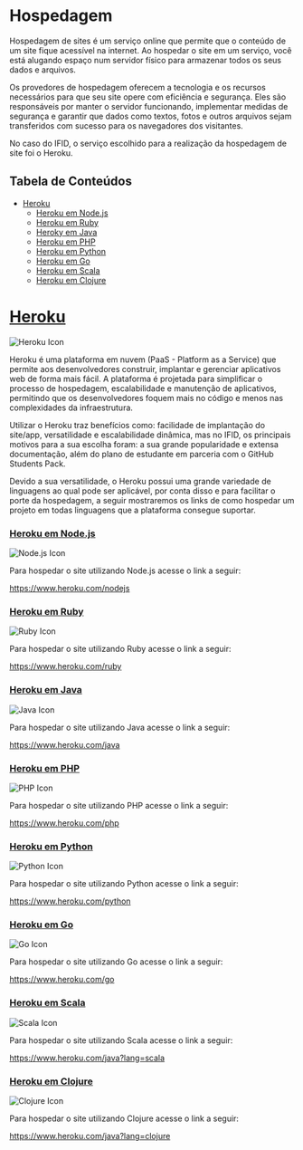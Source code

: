 # Hospedagem


Hospedagem de sites é um serviço online que permite que o conteúdo de um site fique acessível na internet. Ao hospedar o site em um serviço, você está alugando espaço num servidor físico para armazenar todos os seus dados e arquivos.

Os provedores de hospedagem oferecem a tecnologia e os recursos necessários para que seu site opere com eficiência e segurança. Eles são responsáveis por manter o servidor funcionando, implementar medidas de segurança e garantir que dados como textos, fotos e outros arquivos sejam transferidos com sucesso para os navegadores dos visitantes.

No caso do IFID, o serviço escolhido para a realização da hospedagem de site foi o Heroku.

## Tabela de Conteúdos

- [Heroku](#heroku)
  - [Heroku em Node.js](#heroku-em-nodejs)
  - [Heroku em Ruby](#heroku-em-ruby)
  - [Heroky em Java](heroku-em-java)
  - [Heroku em PHP](#heroku-em-php)
  - [Heroku em Python](#heroku-em-python)
  - [Heroku em Go](#heroku-em-go)
  - [Heroku em Scala](#heroku-em-scala)
  - [Heroku em Clojure](#heroku-em-clojure)

# [Heroku](#tabela-de-conteúdos)

![Heroku Icon](https://lh3.googleusercontent.com/fife/AGXqzDkoPezVWuTMNy6eCFrtpMtn003b12854qGRc2pQ6Rful2ZHFz87adD1s5au_E6e0bPF0C5Ekwbh_asuMA_xN0fhbpgl1QDfN3USW1BA6Wa9gCnjlTS_O_8dBQflXONMSSPVJpjbVof-lF9RifLNs35G8vEueWUgyYW_WZpHTxO5UTMjJFxF2k34k8bXLdvrW07401N-jt3SE20qWr14bejCEXLynzp7K_tSkLu_8G-46bFG_7da67qdNZdUy1WGJKmRbxNmgoWwc5CqfiZALF0FGqajikoL7f7ML7wdb1_DjPeVdTgEUI-6me89a6Q6yIPbSYGj61AAuKdIVjkFIgkAyVicPADdyvoBYqXmCYz_v3Ed5MPllrkdz-XHgQXVa9VrPRHbn_1C6zFCcjlfPm0dF41YAv07fLsAO0Kn1-M99k3f10hK9YWRBMuaRl96CQ1xYd21BnfU7KQH92z1G-IjX1KOqWaVr3MwYpzfYkwILF6fqvdSt6y_87ldkKpXwkmHoplVv3omAMqJXhFX-DJvN5pmGQoOplHgHIDN_bXQ6Xg1lw9h0hgMIpfQoRNy6vFP5KGKkHPcVxKkMXZJyxKjDEVFFW5d3-pC28GdOGu5dY6CiT7gh7SqTEAjHegE3zMDg28T9GKfXQAovqLAZkc4pt2Q9OLTjHNOIAG0SRZX32cN_sJpC1t-6s7Yw3S96Jh6fsRAh8plY5ynMyjVJRzsAh76hBgrnP_s2KQoFmb-n0g4lrB32dxsObbKlIp-ryDFq2x9VW98ubZjO6GvPqRxV-jCSSuU4hAGbFSV7tzbBxoJQaSToo7xeokzd5aSAjua16ncdQiRMRvrl2ZymzdgFhwMC6FHEXKG0J8j_BzYornbgkZnBqgsbYEeTQM8WvOAwtHnhkMuEH4V1pEvTKpuEQ3NXItK8FQUIBwv-8xMTCvntrTLmLa9tBLRa3W3LM2iI5hVuqVeUslepR7peRxmawqNzUnaUImvigj0pwclwPqNmd2lbfhuY0GZWCwPVR1T68MXY9F3pG7edLCsjcQhrZxunmN-nWr_g2CHTaCJsgMRoxRHMTllGfJNpYwEmGD7enWRAV3t_Pnzf58hPQH3l8XdIubNbULL0RA_pZ9UoMHojFFp3wCumhmuHq26vEE9Nsx3KCRwmbwNVvvv_Z6DH5nxiR-sjQCM8QvZ4LFyPz5L-3XUQzlK55pSqecpb_S2rJ6btZod11o305fOipT6K0emVR64R4crIKt0rxDqjoL3x0yykEq2zHoNsq_wdbWTPwxKdE8aLcKKEplZH1pcVMx77tKjBXaxyJIW6JB4tXJpgHLroPunUEf4am8ogpJIDTkt6bpfmlJ9exLxN-q-Lw4ShvfC594CX8A-vlpXWTPk5b_1rRaqd17At5_G8tR3vKrZmfV-Ik7QXOXoNS7vO2Gqfs1L9sYxnloAB7IJ0cwCWGv9p6_QkB_ct3Vf99rTAmOF9Bi3liLlgYxk-tIUXLy21GU9_5x3LTtNj41jGiQYyriq2mHIikViUiR3=w1919-h952)

Heroku é uma plataforma em nuvem (PaaS - Platform as a Service) que permite aos desenvolvedores construir, implantar e gerenciar aplicativos web de forma mais fácil. A plataforma é projetada para simplificar o processo de hospedagem, escalabilidade e manutenção de aplicativos, permitindo que os desenvolvedores foquem mais no código e menos nas complexidades da infraestrutura.

Utilizar o Heroku traz benefícios como: facilidade de implantação do site/app, versatilidade e escalabilidade dinâmica, mas no IFID, os principais motivos para a sua escolha foram: a sua grande popularidade e extensa documentação, além do plano de estudante em parceria com o GitHub Students Pack.

Devido a sua versatilidade, o Heroku possui uma grande variedade de linguagens ao qual pode ser aplicável, por conta disso e para facilitar o porte da hospedagem, a seguir mostraremos os links de como hospedar um projeto em todas linguagens que a plataforma consegue suportar.

### [Heroku em Node.js](#tabela-de-conteúdos)

![Node.js Icon](https://lh3.googleusercontent.com/fife/AGXqzDkwrqPWo0UVu-5b4M8VasqWlbkU1NMoG4szZAbLbPPX-53jCBpsrl_XX9GsHyjsXnj1-GAJeDYZkak67BWfv_brbRdu9-0NAMVbpCIrCSXebtuUUe-ZMqfZK9KwH71ETAEKo_EiCVrO7XUUKNUGKwraFIkPxLg7cdLw4Le2V7W0benKJKutY4ZiIKywIWbq860GJ8Bma6199hMafsawUyxKTNfI0VD_59A5b9ldIU1Pmvi0dZMZSKHhsQmVJlUiYWrzXR1Z13fodqI3rzy_48BToGxNcBw94yHRuuuWPpg5jim3bnU6ZJzVaze0p7v9-bKP6cyi76zKgu9VNbK-0lFmPKlGvvdakXHNjhqVAzywfNU9Xn5xmtHeta7qkdtUvxS3v4Y6oG3JnQtjszP9K6mA0_NWN6-cbebnBXFzphaTNAei5RnNJ5bU_4Gma71kl7Il_KI56Y5UReXkD6_ZmCdUzxOST_HbTnso20SzdIH-2071L5Uku-BWFBKdsajMsi5mn_9mNbtc_zZ50XFlBtyCvGqGL0QocR6rWJj8Oel_xVDyUpx1L2gEVtFMF4U2lCRJ0GQzjJ61WHCoolGhhFCOfT2ZUHJTq0B8jLZpI8o6PCdNosG7og_dSdOEBsnpKfsuYD1LfMiGoka2iCH5HHXrLV2y5enrAbzAm5FEouCS2r2H7KemIlf4LDS3Hi6ylTd8tVfw4P38l8JhP54lzFdTCMGSznHrC0PIu677lymJ4Zb5rraDs6Lbib7FzWFR5-BNYGgO3ol-9dMqOEWxjly-ksf1wW87CXor3ffSgO0bKRssuOzsvpoffPoB0E9iHB9PWwKFk_G90si61NXBm6SG0ScJW6guO9E2iKxAoVfGN1K0lo_z4dfDKcQVRvBpHJVZMA4zuENEuO5xvMi8lguZuvG-KZlL7BXiPmji4gCbKMDo_9iSSDFJiHCS5uHMilGMUIlDw9kn0S0ttLrAYHhTWqx5hiZRkb3-veKIsOkD7ANiqwCwkQatfY-1ikD5oI2h01PAITrlLryma8JfaEHJJZf1ecadpLWj_3Ml0wLcAMkvUsoJxB4uEb2dJMnjz0QDanxfF-07n1XMEoVepp4jQ74Unxuv9RnrC-KAHIA-_rkQ7iymrJWUC8d8SjLBkpAD_0nCTUKkjbRRBOhsWfij11DDkHZ4KSStjlmSSo9fUhafaqc4UgH_2WaFCgIhV8eXXIWqq-dY3s2LjlIFep1upDdMcF-aRHIlBkcLEpdlrfG43aDLInWOXp8PsDbKXoyMAeHCXE8PHPjoHg5cspmO190wDIvKckgzg51gvrGGD2w0FvEWGiwZ6fcq6HEtbB4XuMaDEQIcAR3T73_57bXQixZK1hlsnTvHkXoHh3ZPLudWr0aQ-16vxLMvAGBsorLMdgqBheoPODeh6Oy42Nt9sGeUQSM4Ap3acvUhe6o2eO5-nCQ0cRmcZ2Wb9uPGsnpG0piYG6e9zGo19HYYq8faRI4TEr6uUMinfVi8kzbDoayRzQOU3IhbFHS47B8V=w1919-h952)

Para hospedar o site utilizando Node.js acesse o link a seguir:

https://www.heroku.com/nodejs

### [Heroku em Ruby](#tabela-de-conteúdos)

![Ruby Icon](https://lh3.googleusercontent.com/fife/AGXqzDmvMbRC3xNcPoWbJCEE3Q7BB7-PbaCTfFAqhfTlAtla2vbtoyol7gIMcT-X1A0jcvnbN1dxyJeeiOS_yMdUyHVFxoT7xyDfp3DQ3CHAIY7Plgo8ZGSzREmyz8j80U6mE-agJ6wPo0ekULLOt6xz7QoJmgxP7QfS4Qd0QWlGuLpjhdS4lk5KncFho4PgZIZG7EL_HfFFm9gLdI65PF93VK2KthyfqeNh6wev9wzzh4llbtjSPZ7XkjUekK7G_NddyNpdgpOAfevGP6wqkwPcj3DS-dRSWm3k7VQus2bTDjjpHSdnIPAUMqXb7gazvNIvwGDpBRf4cbf67iP5HClzDuK1Q8_9WWn3SkK5aAjDqZIbx0vpyjsejab0IJfEiYsfsQSmtN227iiMXkRaBAaQEpEq8djO1jcQrNOa7kxIMchJ7IosQgyMERWQRAd-pBmCShPTe3golrW79GvJWz-PrxDwdB-PgfeIwV5kJkdZX9OdRZZexq-rUsvG3c5cWUlmkNO-aWi2BS7JESQcyD2SDTrZ5V-T-c6BpmmfwQt1vhCPvET77hyDScVW8VXXGvMkMjklkoJZYNAzZUnk8s50unQvdCP8PgKLtbDnv1TYQ51B7TPm__bR4sWRC28YGyl_7tc0lxgy3sGE8UlVwlklnY_Nw0g5m5I88aMV1TQ_-Ge7Ib4jqnU0fSsG60OvLxo5CpJ2iU2cOoDi7HJRAtYDKLGclH9DxZ_J4vy0Xgj6Tx6On-rZyaC6ElfbGnZK74LuAgClG5sDMgaIEFEkGbVSzR9iL33R3SZnu15KsrLf5iM85tzV76tSxU6dRHiWzsT1owVwzbwUrYUzo_hvvSWkpPF6cos9sgXlBhQOe7ogsIIRcSI5LQ0ae5_4JyIh5Rfo5KivZhCgC_2--eMMzm1PFN9vpXJ1EDnlWebJgdmyYXuAy8nNGRoUEQQs0vbxeQQKxDRu1fKZbCarIMB0_kTWEwy_qDoj2Sp0MhoLLfymspfG2TcBKhsKO4w-_8CZzVcv9g6a4CSDVr1q_xnh_pwOHCowCDrgIc4K_5d2GyNrxGiQyP_KwADUKoXfDEJ2iJy0OFTxs5fDmnW8znb6wzuU6pHPDlYnjynVGwYbVxMJwGVumrNRdVhwDLy7e2tEiFZHht4OzgsHz7VX_y2_YvALnpY-65fsRq9x1lKEPryg8QSDWn8tO9XfiVff-PTeOQw2IpJnoj8B1uRAHjzkutQo0rXkM3ADzc-5q99_IT2h8agEX0Mvc-oIBCalKCIWci7xoQe2x8rfBHWZrJHmKp3zgxBllry460WpljwG0O3EBPB8ON7-c6BMHgWj49Rbq8bHvgcVlv6enPElP9FQ_rXkQ8Bgm10GcJeZ6ywiUgqlj4nYYdoNecKLHYpXBNtiPlr7YS65aJrmOo1il1tKx6IrYyppQOk93DUj8rnviYFJ_dCpklDEFQhpvEkXOfYjnOM2DDBk-IAwnh4jTx9ZIepDZpEsghDWzaKtEKt0RZGo0q-znNCpNgXNJHkJydOlvfIm=w1919-h952)

Para hospedar o site utilizando Ruby acesse o link a seguir:

https://www.heroku.com/ruby

### [Heroku em Java](#tabela-de-conteúdos)

![Java Icon](https://lh3.googleusercontent.com/fife/AGXqzDl9mnuMOniZgpqDpXV3IV53oJS1kqRD7eswESyWiJLdzH9JdAi5C5VQg-093IB8yXDhSSDkUBOx0idScGOlQP6I3-6mJaVpPU6AGsavrXB5kT-NXnuNdUlV65f1lVmc1VH2TpdI_5XL_e39fsTM3w7yT3DPJOHE3M0HnhItsLKQKEil5BKiXM9S8ofIiOLMzaAI4jUGV2jF9u46CLgyofnJmPpkXBqsPgTWXX9VF-8QNEFabRSwC2C5_2HGJzszpf97_RGXxYoqGu0EhmTurlmjdC9q5GZ42457e2D0D3C_yHSo7A-bsLrGwL86PNcyX5PwWjNACw4YAkrdbl6tI5ZeqRfXDmnjZ_uk_FYQQmx1VDxcBqIw2llbIY2UEzRdjF4R3thLEMVp-1_RdJJCM8XvFpM0zzyWcO1bKlDyD3rsR02bK2l5busVRr-pg-Z__lJCaJc0Hpao4prwklHsnYcmHLcg0oPbq7TP9B-3LyNvCPT-1XShfJHM_N6euYAxfsSGKwrGH8xJpDriKCpGb4cwKZZKHnAA7nS_eUjAtP0cj4xAzvL5Uk640kO8ducOrO-96YG0-xjfORp6FCy0wWD7cKAKyAzZktY537Q4BIabfHUDykouR16W1snknieiwWJUELSj_TkuLV-TqRL2JcLn7tJAA2Vf_8VyoBBUrdqF0RIlXrs7ikLfDYt_d4J9PyAWbY0YIErSx8qyCDsqnueKpn9dvPNl-CtHIFEX8V-6ZGQvpofjKiXbG-htiObyzYIJTgTLCXuRPMXl1TfaiEM2RHC_avyZ2sTjaRNF8T3tiULlnZNUqETwS4cgW4_0oTVDX-wvEUwYvFJ1v7bxD165cxvRuCBAuubk6tWbuykfvimrRlB3w6xb2yp_ij_FJihi8pzNZfztX5SFAShlmCaj9d56cfAVgN5-vbX2YfKouX8GccoPnKUFk_slhEAzRBK861KFQwNGTWfoPdX2FRqPm-hAjqFiwLs9aKKf1Yb0sOAWyN-5VafAKRnckdlO8sfuYbPuGrVNFNFpFzZW_FJgJ2aaybFM0VCta4Dn_00rdniBarKHjlnn-gmrSLDCvSgXpLafS49BsRwpY8mOtaxCqpOuIHuq_fEYggqw0tua3rYpY7Alvn6QoFkeTRWQy3eKd4gmP8jEE5dmtsfHEv73nNt_RKstDAxh17PtHZ9Y-SnfrBufLrpgQelRccox0YbSVL7IW1xOG9KyEJMYWoTsAvislGjpJfJxszrAJewpt-EkS5fW178fwbE_B9i0mZjqt8q0BIfIgYp2sdrunsK3EOJPOYPh6yAuFjio_b8UCjshta6l2_ec7Mc6bT402-rS-4W8Sbn2H9mJTms1YKbDc1pmWFN0tX3qJ4jXwkeUGkbYZkIZGDqmKjcTwgJJcVAq7BlNr8gmt2UWEn04lm2_Riv0WmQegHgtC6SvNCbvBnipduo7hdVLhuAYq8qcH2klWxSIDNKLHaVhFzamUGfliqMzDWmX4ffiXOmv3ycsUIbKGgzQVlf1qeuW7CWa=w2000-h1190)

Para hospedar o site utilizando Java acesse o link a seguir:

https://www.heroku.com/java

### [Heroku em PHP](#tabela-de-conteúdos)

![PHP Icon](https://lh3.googleusercontent.com/fife/AGXqzDkYH1Zt0EdXE-JvyQ4qn9_JzE14udl8c6uGZEZc9aM2TKu44WHparLYfTomEuYDMDSnYCybju9CipL66tCFQKCAYMrDwaa8sJIfNhtrtLp79-BY0ceIDhyGxckr62DHlUptev8mP4aKhKk3zh_eo6tjBFOuH4mODOR6myAR4cbkNgLRmY_6aI6Xe28qNDLy_5vvtLQ5EqcVHmDKF2_p3e1wm2m0K3W50bqi-aR8KSHvsMZ7QBRQFgacNSfhj2MjQws5q5k1AFGnyV3x0p5qSU7qoqaZFlfJ15zwNduPPcWJdrmWSkM-33Dlsu6ewsfLmPTHW4mlVAYCex4QK35MKowyBMyaReWFUw8TsHP-Jlox7pC8kk_vFAsD7vzRjqk7QJKHo3lio3pt7AEZxv8eSgjA6X4J32vJ3Gpj3ioTk3mFIJ3Gw_2hEYrEVZ8haxfmQ9LGw1JZqBKF5zWqxBtxInRpnL0c5i3TcUjMNdxSG-9YuILrx9ND9GkayPk49SyncIqJ6m-Z_BowJOnFxw08834fFjBDJbgiAFL8no-AVOl6BX6SEGdrQxvh4GErCcDRNvNcnR19v36sA8cd_3Ws0W_xxkNujnuqlaB990jx1D7QH3tjUZNZYUcVtcyrRPqqk7o3IXRU03N2RzYomvrcqVcDdxAHsZ_Z4Yx76iu1ug9Xi7WFEf7tdResww-Urr7tR35cH2BfN1QLlWt5QabHj0PCPluGhGoZqTbaa5gvSlLEgD_clZ_TPgbmbtgE_Nbe8Wsgnhey7lcQGQZIrHHd5frcUIgq4ozfdZ5YY0ee8yh6sYovV9U2hGxyBJo2e0qHxlt2NASqksqoBe3_bcOauV_gkaJ2pdoj3vtWmn_qqzh-ejfrkDizYEXdXi_f3vKOHxXhSZSapnqnhvIIFKKg0rq8Inj0vaR8Hnzenxo4-t-Tziw52dVKkUZa1YznVkG-vC-oilUZsM9lofxHZi_pvDaX_VWP_0PSTWoaWRGDP3n13dTHFhPGYsp_WEPOkDHvH965-UA0YHz4M2tqvVg8j0if89cERiEJaEyvTOYRBW8xAfeTd0l8WYE5jd_zR8mA6tA9kO_sPKPyZQW3FRu2MiGz083ugcLljsLGrkJ389byGv-KTxtNe73_3dvQqMchTce8dy-euuhpMQoXUXPVUuRGokPSnNIi05Ys0p_nUtNkqNeHMq2a8Mti6Fob52JYZ7NH02kx78e1m9qcSrI3XBDWLlcl0OJxCPP26dnXjQtDooggSkErv7u_uYrgjt-zzCFFg77h1CzqPKzwFuRDwFTSmT_o78kyGn3AW5xVcrQuhTKcC_qMjpQ_eK7EZmkkJMpgezOmDWCal0tWuEv2oCFqM6bp65yR1YHpIVt2Re7q--5it8LR2aPAYX_NxoQbDQ9jW9OCWrJ1lRhYBxYyoIlJZY8NoNDKfhCyBtzq53uZXKHFhCofXlOIRhHiNGOPX2f---2kgFTc9pK4kpDy2cWLaOL13_5X2m63inEo0HSBY1DYdhgVbsRKfnodVGcg=w2000-h1190)

Para hospedar o site utilizando PHP acesse o link a seguir:

https://www.heroku.com/php

### [Heroku em Python](#tabela-de-conteúdos)

![Python Icon](https://lh3.googleusercontent.com/fife/AGXqzDkcQZb5mdubb0qccpdak3U_Ne3QMerI9a6GPULCvWezWjMPAY5LrYW3SFybNLHBaHJUNNibWpnnhbi1uZYYWopqA4kfqa5J7nhxrhN0SxsHMbDQcuQT5Hpo32MawkIwmbDHgMjGj0xf4B2ZIxv3pp--siSEyVD4nZc8Sp1sxmVFBKGc3_9q1IB5WBYDxdmbEJ-K8fl2_ju62BMICY2--F6FQMZvly1z677ZiSf7QX4qUZC51asVmZWkRo5z_ycJSfGjHJ1vRMBuF76d1JwjIitKo0IKRBy5GLhVso1mREEYaQEId6DCWlma1tikbTpw85rlz5VBlHpQTj0hMimRBZc1L8fL6qRRVpvLyoi_RBMz5u52jw10WkX0ItFKa0YBruLy9GjbpVOcOT2nWIxrchYG4O2yU-CUhyo_Uaq2mUkuFf-HbnmpVBx2s2_RTGr8dgqFFATw5vUQZOoZ-WqVznBy6r5tgKGxe9k1kU4lxt6vEI7TkoXOw-UHgGllCGtmZ2Ch59SUp8rKFMqKTCc6orKDkfdyo2Lbx1ElQDAn2HgLf7Sgl81y1lIBPrgHDG06_oCGLoP-yAsA5fhiNwQnlq2HDZZtoX4SXtYQUphnSBW5HyOMEeAGZDumA9GLU2cUHzu3TbKs7-qWpNTQNZe3M5NbInPluewCFqhinDW230W3Ajia8VLbKt2_fz0ozvg-1hKN67tiKVbn2nG-wo9Od_6QxGt0Vj3TUGLyOaQQu0BT5IHxpLkt97eEgXaJwCSAc3VUhU_STaURrFbNbWVQp8nQZmUh25K68eztOhzzrtnqqYc5yc-eiZQYIIcz0KPsk-59YNm4Htcvk0c27BcNwxSssFygrCp0hGci4nfqJU3BWS0vIump3DncEpNj0UyHL3aS5clGE4E5tKQWazfwN0h8yc4-E3MvF_Cmbpic5zJge8caqYzY3OlgqoJqrnxtP7cJqDj7RISQWX_KTfhGa-hw8ss79fNpWxlFFMkZKasZAqJzrl0X-pY4ITKJoYklyhPsdUj4Pf5kPWSyebaRWfbJfKyIiIjWr7MRUBAgIErZrXtqT5BsD8hOHTjxKsO2vJ42gUowRNtBvYQHHzX5Iwgk8sxki6exkOY6Q0-v-K6048cyK8vn-l_1dCWObk16bJS-5Brrnw3aeXoeqYBSakr8hT7RL3qhRWwANWi0CzZVDX1mb3amVd-o2mT-CbtQhGZ0mKn02sUGgSiLEXEuEgh8GNcI_CRRhW6jIqUmnIZfu0tXyD2UN0wmzPMuVk7Oxjkubc1QgML8yFot21qi46cDEdtQYXHFYHWoAHnTNMK62ex377wOWFl5isk1Vo3KXX5UNlQ6s9f-UrLQjGZpgcW5AwhLWWysCERf152sXPPpEi8ATyqs4n9tMzaug6Sx1UoVspoFiT0HCsZZJvLTmB41z02g6gP4_NDGM9B-O6v0tY4AlMCnWkNUdjf715Dh_Dal-e4L6wlsFEBXj8fJ2Wr1DuGoZPGcfUrjVR5EcuKhWBYbLn-AxROAIpUCCM2b=w2000-h1190)

Para hospedar o site utilizando Python acesse o link a seguir:

https://www.heroku.com/python

### [Heroku em Go](#tabela-de-conteúdos)

![Go Icon](https://lh3.googleusercontent.com/fife/AGXqzDkyrf1WxyryhKit4ArCeByYbQpskTFRPn0b3eq66Rv8jKtft7sffCCkYaJ2XgPdRLZ6rE09GL1p_i2q6r5jo9IBIMy77kBdtjXI0yunHzceiWL2NTWKHZJTs-bvpNU4iX77ywWPT9Faw3T9MYzeqy0lTcofKnvX5tb9gfdGQSjB0IzfQ3sIjb6W2gnRVUZdS9GecF7vFzJMMqlM2rYBn4hePi9EWg6Rh0sB_KeIsnbb_3Im9L9Kptytgyje99Y82iqYWOUCJV_kDnAP3EbMcLlsz-xentHH1Dfv6nuTX6rt7DgbOCokDzoBdkTqUd4icyOBb-XDhq5F_HOMQ-ba44txD65k-oN9UqIOaqz--TIGhVJ_AgV2bWNJYL-n3ZgsWa4-TmwJ-21-r35Eis12CtxN9Q_SCwW-hLWW3eKNFVR1UYyvXqe-F-_AlsGHz7IuLsK7d_f30ukoRyk-dieKvWFJTE9g2cYQGh9_4iKNv28djPfwb_Qg1wfqE9_X4jB9-0pOxh6E9rBSfIEfTJdaYMaBnQjCkZLOM9ZKDwtyHBo-Dr2lyRzRxH8j81dQCHQ0MuVrvHjqB8r1AqLWyW-7r1edDkdPeLPUFpOv0mieyoXpH9m79pZ50SkV0fvGwFrbAIRD-AuLvIry2IYL3yBxPRI-4BTGtdCnjnsfjVO-LUSWoc5-SQSdgdYZy6OF5ACGgRvK2kOb27yJ8lR0BNARGlrW313bG6FKz3DbWvX2Hfw4ZCFBkbDNYpi_-cSXkagZYgg-vZ9e3Wx6OJyotFfyB5_njHh5ueZVop9FVk8MnhNbd4jz5AWgehYDCGo59t5ovbjE3dPep_qdILNXgWGYNJS5yomusuON8H6W92EqLgSEOWnVWjBAHRdcctbKQJpDf7jn-DIWJXL0a4R-FlqjjUTSTahgykKDWlVs726Gu84o_kxbNgahrhOHqL_3yk2iMnh4QF5hCj3vfxhmT2MPBDQSJxjg4OAqs7zcukZWMU1Ft3woCWA1fmYKhnS8IyQcQ_Ro0i4FnxgHHA2JbWE_e0Iv7QezrHLHTl0caluCia2W9F3WK5c_1nDOAYLpXJLORFwsGvMhP6ffDZbLs9GzWamzZt_ro3fDe8sppKXPIgPneh5-hn9dV-Nm-5W62LqQhKac82p2LusjZ4R_6SlP1TbiBRXyfz9UPQWR3AbVrcffmr1U9l9muLRyjDAFE6dsJmmVRp-oPhthl708LCUgSuWcdhrBqJYsDTs80luCYfc-zVSnM1XZPpM-6baXl3LKJGs_e2YlcrzejF8AOTjUB0eg14_K72aMdpo0bVqD8Tq0LcGnAu-DzK1KLxQfWdOU-NqyoU8znPTcJEWQ5fbh3-4m0Id32pckV9Da_68tU5DWsK5506gPrHTi2rG5yFjUX0w0qkbMeAE9xntXPzh3ZmMSKu5ltRrIOSNJAmglYaEIeonYc4b96tAOvIY9p8fkT5YWBullxjzqR6irGnvlp9ZuI1MPS33c-RBobLxzVQcNqLhd5Bz0Jg_yQIwFrOLv=w1919-h952)

Para hospedar o site utilizando Go acesse o link a seguir:

https://www.heroku.com/go

### [Heroku em Scala](#tabela-de-conteúdos)

![Scala Icon](https://lh3.googleusercontent.com/fife/AGXqzDnLnmdXXOlmGrhhbSrFaapu6CovHzXqI-uK7xPIbRG91-04ZmFhTGLBgusEWuxDc9D6R5iCNNsbujXJIV1LkgDspKEz7XazKSVKlZIIEVorfxfo-pb4Mk7JHQIUj3do8d7Uk4mznNeK7yopDwS7pwVj31bb2F1HNGU5U0ILUqjqcFZqrQo8VTnHF7K930CNMCsgpzu6nOb7kBjeH0tfepy8Xj-Z8gSpQ92zuuBuYFsNiW917zCwT4hPNEDs2RvuNfvwx3BQDnIIVGT4Mc6_zZ8UVUUfo9PYBgwj1fytSrAWxdFoGhOLtmAJwpWTLO-aUnXwI_nFli2PIfVbVwesLM0sG0rx0BKROsDmi_W8eCVADgSqTFp1FQ1bVAsYVMZJ1kPHhdecrvwkA2S8p8Z07ryew4HQ-PYHz5ri_62Qecn3ziv1S7wK41PPkKEjv5pM6O-ga5pPKwiVyIfTjr1nvDfdsjt2CYx3gkpTRtD9MSteJY0q2IIs-g5xhVz4XduVdNFDCHkOa3O0Ko74M93JnL410VsNXbOf4QBSDLd6DrRp25TKodstsDutkB3vz7FtdrO0Jjqm0ESlryrXfCDwWBw4iInJyeaxHrXS_sdasVwm9asNIXMgBQSD7k9ITpWuup4_OLnfAZf-PIYyYWwMG-xJKq8EH6KMLrmhhmFl28ItDShgK9O9zNcJy4MCXznqlQzKAlJlFPQZbI3scBZcHOky9wf1dwmzlgVQbvI6IJpNTRmghmZZStt_PTWYlDtBQPiNYBDgQXOeUqkfp6lagPTUJdfOYMLacEnRBWiSoH2fQw6ld4pS0fwA_Htzl4eQrcEceLaB1imSuuCZxoIRaUYgNJWT9sMmq08U7EGvpEOGaOwQyy4rUwG_KIj9q1NFb1E4QQnwdvR3KIhh8K_go2PWNcdapZ2CK74ocl3bwVLjsGrnuQsp4DN79PoRQDpGTMqlT2pt_l9KjdqBhKpMShDAbQBhnKAnL45xDvebn3vqlT7jkfpnhaC-YSS-ItyB-5o_WeHXjFLzBRR0HC4aWboKTJyW6p4Z2gHZ6dMdPyIw1HM0j71VLynxCgLyPoKb5m4bw3gTHdRN9hZgb4eB-fIoKa_Z4HiWltPM9bPe4zR0gpsYqEAwkUKgVV45w8mKTNBj3AJePcT2NyJKuoWK4sHsSc58NtH-6pRKh9hXGb5WKM_cgsTnnQ1KpiVVzzbO968t3-hMbiJxFWRwsYt5TkhoOvbzHXAP2UY1stRKU6IdeCx0CNTPoKu24BuMGJ-C3eUBYdAdxJq6mXB8yCFsYeY9bRhE2mMschPgtvm4srKTjxVmrR0lY5YQ_PofnBF94IBe3KUTZN82BnipFIAK74nt8M2plVSGTJfZTFbL_Lp_fFPJKnfCHk5Vp-00Zcf63EQDK6COYGxUFOUdzwahz9oR2Ws5mbtMYfth_mxDbQ9i1IVG_NcDMaDnxUnMqmI5nmTLOP2tphV_obVP-YAHX-U4WLcyNrl5zpthtROWVUPNyBiRHke7jWwa81amSFN9=w2000-h1190)

Para hospedar o site utilizando Scala acesse o link a seguir:

https://www.heroku.com/java?lang=scala

### [Heroku em Clojure](#tabela-de-conteúdos)

![Clojure Icon](https://lh3.googleusercontent.com/fife/AGXqzDkp02XjSvKhAiW4OvnHl9yS8I0-axAgwBEYXP13DKFT4zS4H0DgB0TdtHmDA8O9LaeT260He5cMzyu0tt3B8mDNABcRzV6zE6426NL7phfcJkZ6DEQLpOsyvE3UIP4Fph2-rphVs9FzmLFfCXRPGNZ739PI-gmhDr1y3KIzUhl7Um_cFlUHAhpEfWUxfVe8A44WmltDnzqvvfej3VPZ1XCxM-EjM6K0MWPB3MaJvV4j4IbrBFatcHR8igmm22vN_cIc_6pDj-I8vw2cQO8JB6LkgrVETZIDw7a-ZvK3wOiYd3M-mAeqzbymc4P2FzZIzqVzXs0oYzapavsQ3ZB1Q5kNLkgw8oBmTUpDnN9OVAtrP7sqE05RqmMRp-havP5dE2WrQoDBH4NwG2U2w2MBajuqXpSgikpuLP0uJbFAZ7bsHS7BKUyIN7N-htmPpUBAMYUKLoIOLD4KI3P2SrTOB9sQfEy9Pps3Ou0kiXmZHgZqKGQH6FCnvbp-c-vxXOoMhFwuzGLyXeYHYRaIIBXDYT2ZRwYFE6ABbubddDNuIGFULDwEbKisOuf-k3a7LkFOxw7Pdbq8jy2K-IWwURLEvkjrlbQDHOQqj75CsqKj0kPfvVM3rIroRIw6KLwV6Y1eJYRbHaX-6FsIP9H1a4EgUWKEZaybohVLIM_JuZ2e68KwcXH9t-yZMyFJkQO73AEQ1BcvQSrEYmFEmkY0IOaL1m-z2V9MJnFxcX9JyCpNE0x0Zef-Q4CBZdurfQPDbI0eIedQ0SX99n6qp3Su1IgGDQqPL5j5u-4voSvV-tAQBRj5ssjVzY-xp3vfdjL304K60y4CG8jm8wYLYgllSAUGxa4ka-XyVH2JgugXRHrPw8JiDXPDhxbi5nQXnaPguOiQ3FO4dL7-IFACK1h8FhdKntO7WObq8rLNMc1dW3t8u5lJVql2ZTVEsiLfmh9VdQEJQuIdM8BSuS-1Yd4X1WIy8JbsV1bEpEN8W2OUS_WiUdlKpuRgPa92Dim0BsUGywkIHC19TSFWXJnna7EBXm_Sg5N7hE4Lki78TvyLZ1ht-Np6Wz2iym80Dbj_PyTt6H3QGkSLzkgq08TNfvdmfh7XBTwBmDV5aVvBZ0KqDwGYCA8i9532WB3rJskpk_m9bjqJqogCbwCT_8YC5aGiOZ-YRjSrqRIWT4bJtYWODS8h_IyIqdkyYghxzc98l-mbEuUMkfCF3YI8pTCl03wEdcOV3irZ3L5sQId5PoedU6JmRqgBotzk_uJ1k7-VhXQI0n5uwQWNpvEPIZ3loXpxvpMUZic4V7l50htMLxtGCQlvQyVi1hm9U8D7VPpNgEXaSmBhzV2vTTNGEB7y_yfSeQSHd7WaiLWFiujwDJcOijP55co5g4Em3SJS9m9OZBlawl7Gs8X4HIxXOkom7-Y7_zrPndm5YgimWp525UJETxNGBESvYlW52TfEmCKlNtA3cLjhKX67mVsvMzvnjBTegKUb6L2xO1ILLsk0oO2kS_-dTxAaLvZI_vXkS74KowBKTHDp=w1919-h952)

Para hospedar o site utilizando Clojure acesse o link a seguir:

https://www.heroku.com/java?lang=clojure
